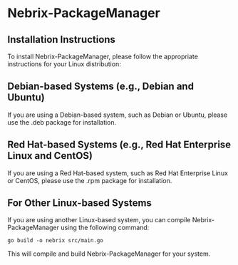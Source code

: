 # Nebrix-PackageManager

## Installation Instructions
To install Nebrix-PackageManager, please follow the appropriate instructions for your Linux distribution:

## Debian-based Systems (e.g., Debian and Ubuntu)
If you are using a Debian-based system, such as Debian or Ubuntu, please use the .deb package for installation.

## Red Hat-based Systems (e.g., Red Hat Enterprise Linux and CentOS)
If you are using a Red Hat-based system, such as Red Hat Enterprise Linux or CentOS, please use the .rpm package for installation.

## For Other Linux-based Systems
If you are using another Linux-based system, you can compile Nebrix-PackageManager using the following command:
```
go build -o nebrix src/main.go
```
This will compile and build Nebrix-PackageManager for your system.
